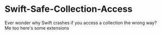 # Swift-Safe-Collection-Access
Ever wonder why Swift crashes if you access a collection the wrong way? Me too here's some extensions
